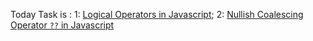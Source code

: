 Today Task is :
1: [Logical Operators in Javascript](https://javascript.info/logical-operators);
2: [Nullish Coalescing Operator `??` in Javascript](https://javascript.info/nullish-coalescing-operator) 
